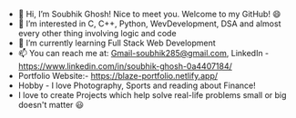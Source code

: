 - 👋 Hi, I’m Soubhik Ghosh! Nice to meet you. Welcome to my GitHub! 😄
- 👀 I’m interested in C, C++, Python, WevDevelopment, DSA and almost every other thing involving logic and code 
- 🌱 I’m currently learning Full Stack Web Development
- 📫 You can reach me at: Gmail-soubhik285@gmail.com, LinkedIn - https://www.linkedin.com/in/soubhik-ghosh-0a4407184/
- Portfolio Website:- https://blaze-portfolio.netlify.app/
- Hobby - I love Photography, Sports and reading about Finance!
- I love to create Projects which help solve real-life problems small or big doesn't matter 😃

<!---
Soubhik752blaze/Soubhik752blaze is a ✨ special ✨ repository because its `README.md` (this file) appears on your GitHub profile.
You can click the Preview link to take a look at your changes.
--->
